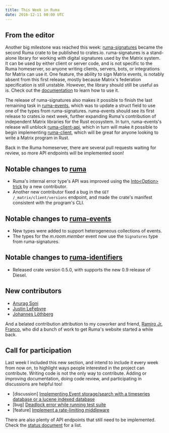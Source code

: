 ```yaml
---
title: This Week in Ruma
date: 2016-12-11 00:00 UTC
---
```


## From the editor

Another big milestone was reached this week: [ruma-signatures](https://github.com/ruma/ruma-signatures) became the second Ruma crate to be published to crates.io.
ruma-signatures is a stand-alone library for working with digital signatures used by the Matrix system.
It can be used by either client or server code, and is not specific to the Ruma homeserver, so anyone writing clients, servers, bots, or integrations for Matrix can use it.
One feature, the ability to sign Matrix events, is notably absent from this first release, mostly because Matrix's federation specification is still unstable.
However, the library should still be useful as is.
Check out the [documentation](https://docs.rs/ruma-signatures) to learn how to use it.

The release of ruma-signatures also makes it possible to finish the last remaining task in [ruma-events](https://github.com/ruma/ruma-events), which was to update a struct field to use one of the types from ruma-signatures. ruma-events should see its first release to crates.io next week, further expanding Ruma's contribution of independent Matrix libraries for the Rust ecosystem.
In turn, ruma-events's release will unblock [ruma-client-api](https://github.com/ruma/ruma-client-api), which in turn will make it possible to begin implementing [ruma-client](https://github.com/ruma/ruma-client), which will be great for anyone looking to write a Matrix program in Rust.

Back in the Ruma homeserver, there are several pull requests waiting for review, so more API endpoints will be implemented soon!

## Notable changes to [ruma](https://github.com/ruma/ruma)

* Ruma's internal error type's API was improved using the [Into\<Option\> trick](http://www.suspectsemantics.com/blog/2016/11/29/the-into-trick/) by a new contributor.
* Another new contributor fixed a bug in the `GET /_matrix/client/versions` endpoint, and made the crate's manifest consistent with the program's CLI.

## Notable changes to [ruma-events](https://github.com/ruma/ruma-events)

* New types were added to support heterogeneous collections of events.
* The types for the _m.room.member_ event now use the `Signatures` type from ruma-signatures.

## Notable changes to [ruma-identifiers](https://github.com/ruma/ruma-identifiers)

* Released crate version 0.5.0, with supports the new 0.9 release of Diesel.

## New contributors

* [Anurag Soni](https://github.com/anuragsoni)
* [Justin LeFebvre](https://github.com/jstnlef)
* [Johannes Löthberg](https://github.com/kyrias)

And a belated contribution attribution to my coworker and friend, [Ramiro Jr. Franco](https://github.com/rjfranco), who did a bunch of work to get Ruma's website started a while back.

## Call for participation

Last week I included this new section, and intend to include it every week from now on, to highlight ways people interested in the project can contribute.
Writing code is not the only way to contribute.
Adding or improving documentation, doing code review, and participating in discussions are helpful too!

* \[discussion\] [Implementing Event storage/search with a timeseries database or a lucene indexed database](https://github.com/ruma/ruma/issues/110)
* \[bug\] [Deadlock error while running test suite](https://github.com/ruma/ruma/issues/121)
* \[feature\] [Implement a rate-limiting middleware](https://github.com/ruma/ruma/issues/107)

There are also plenty of API endpoints that still need to be implemented.
Check the [status document](https://github.com/ruma/ruma/blob/master/STATUS.md) for a list.
